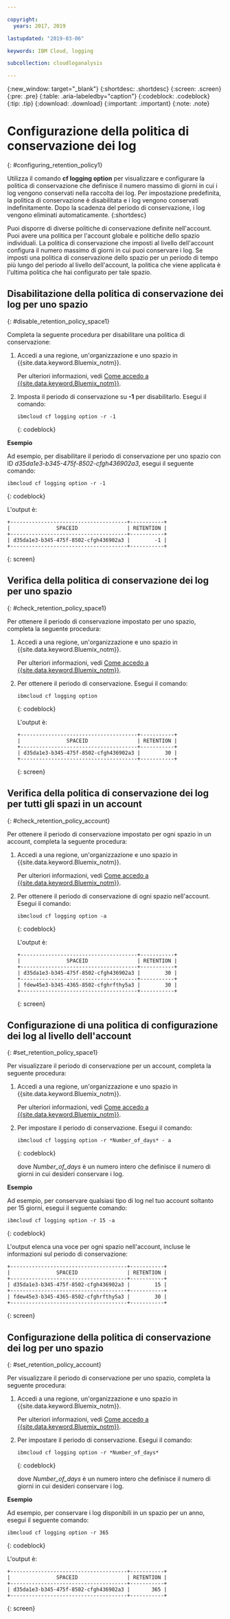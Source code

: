 ```yaml
---

copyright:
  years: 2017, 2019

lastupdated: "2019-03-06"

keywords: IBM Cloud, logging

subcollection: cloudloganalysis

---
```


{:new_window: target="_blank"}
{:shortdesc: .shortdesc}
{:screen: .screen}
{:pre: .pre}
{:table: .aria-labeledby="caption"}
{:codeblock: .codeblock}
{:tip: .tip}
{:download: .download}
{:important: .important}
{:note: .note}

# Configurazione della politica di conservazione dei log
{: #configuring_retention_policy1}

Utilizza il comando **cf logging option** per visualizzare e configurare la politica di conservazione che definisce il numero massimo di giorni in cui i log vengono conservati nella raccolta dei log. Per impostazione predefinita, la politica di conservazione è disabilitata e i log vengono conservati indefinitamente. Dopo la scadenza del periodo di conservazione, i log vengono eliminati automaticamente. 
{:shortdesc}

Puoi disporre di diverse politiche di conservazione definite nell'account. Puoi avere una politica per l'account globale e politiche dello spazio individuali. La politica di conservazione che imposti al livello dell'account configura il numero massimo di giorni in cui puoi conservare i log. Se imposti una politica di conservazione dello spazio per un periodo di tempo più lungo del periodo al livello dell'account, la politica che viene applicata è l'ultima politica che hai configurato per tale spazio. 


## Disabilitazione della politica di conservazione dei log per uno spazio
{: #disable_retention_policy_space1}

Completa la seguente procedura per disabilitare una politica di conservazione:

1. Accedi a una regione, un'organizzazione e uno spazio in {{site.data.keyword.Bluemix_notm}}. 

    Per ulteriori informazioni, vedi [Come accedo a {{site.data.keyword.Bluemix_notm}}](/docs/services/CloudLogAnalysis/qa/cli_qa.html#login).
    
2. Imposta il periodo di conservazione su **-1** per disabilitarlo. Esegui il comando:

    ```
    ibmcloud cf logging option -r -1
    ```
    {: codeblock}
    
**Esempio**
    
Ad esempio, per disabilitare il periodo di conservazione per uno spazio con ID *d35da1e3-b345-475f-8502-cfgh436902a3*, esegui il seguente comando:

```
ibmcloud cf logging option -r -1
```
{: codeblock}

L'output è:

```
+--------------------------------------+-----------+
|               SPACEID                | RETENTION |
+--------------------------------------+-----------+
| d35da1e3-b345-475f-8502-cfgh436902a3 |        -1 |
+--------------------------------------+-----------+
```
{: screen} 



## Verifica della politica di conservazione dei log per uno spazio
{: #check_retention_policy_space1}

Per ottenere il periodo di conservazione impostato per uno spazio, completa la seguente procedura:

1. Accedi a una regione, un'organizzazione e uno spazio in {{site.data.keyword.Bluemix_notm}}. 

    Per ulteriori informazioni, vedi [Come accedo a {{site.data.keyword.Bluemix_notm}}](/docs/services/CloudLogAnalysis/qa/cli_qa.html#login).
    
2. Per ottenere il periodo di conservazione. Esegui il comando:

    ```
    ibmcloud cf logging option
    ```
    {: codeblock}

    L'output è:

    ```
    +--------------------------------------+-----------+
    |               SPACEID                | RETENTION |
    +--------------------------------------+-----------+
    | d35da1e3-b345-475f-8502-cfgh436902a3 |        30 |
    +--------------------------------------+-----------+
    ```
    {: screen}
    

## Verifica della politica di conservazione dei log per tutti gli spazi in un account
{: #check_retention_policy_account}

Per ottenere il periodo di conservazione impostato per ogni spazio in un account, completa la seguente procedura:

1. Accedi a una regione, un'organizzazione e uno spazio in {{site.data.keyword.Bluemix_notm}}. 

    Per ulteriori informazioni, vedi [Come accedo a {{site.data.keyword.Bluemix_notm}}](/docs/services/CloudLogAnalysis/qa/cli_qa.html#login).
    
2. Per ottenere il periodo di conservazione di ogni spazio nell'account. Esegui il comando:

    ```
    ibmcloud cf logging option -a
    ```
    {: codeblock}

    L'output è:

    ```
    +--------------------------------------+-----------+
    |               SPACEID                | RETENTION |
    +--------------------------------------+-----------+
    | d35da1e3-b345-475f-8502-cfgh436902a3 |        30 |
    +--------------------------------------+-----------+
    | fdew45e3-b345-4365-8502-cfghrfthy5a3 |        30 |
    +--------------------------------------+-----------+
    ```
    {: screen}
    

## Configurazione di una politica di configurazione dei log al livello dell'account
{: #set_retention_policy_space1}

Per visualizzare il periodo di conservazione per un account, completa la seguente procedura:

1. Accedi a una regione, un'organizzazione e uno spazio in {{site.data.keyword.Bluemix_notm}}. 

    Per ulteriori informazioni, vedi [Come accedo a {{site.data.keyword.Bluemix_notm}}](/docs/services/CloudLogAnalysis/qa/cli_qa.html#login).
    
2. Per impostare il periodo di conservazione. Esegui il comando:

    ```
    ibmcloud cf logging option -r *Number_of_days* - a
    ```
    {: codeblock}
    
    dove *Number_of_days* è un numero intero che definisce il numero di giorni in cui desideri conservare i log. 
    
    
**Esempio**
    
Ad esempio, per conservare qualsiasi tipo di log nel tuo account soltanto per 15 giorni, esegui il seguente comando:

```
ibmcloud cf logging option -r 15 -a
```
{: codeblock}

L'output elenca una voce per ogni spazio nell'account, incluse le informazioni sul periodo di conservazione:

```
+--------------------------------------+-----------+
|               SPACEID                | RETENTION |
+--------------------------------------+-----------+
| d35da1e3-b345-475f-8502-cfgh436902a3 |        15 |
+--------------------------------------+-----------+
| fdew45e3-b345-4365-8502-cfghrfthy5a3 |        30 |
+--------------------------------------+-----------+
```
{: screen}

## Configurazione della politica di conservazione dei log per uno spazio
{: #set_retention_policy_account}

Per visualizzare il periodo di conservazione per uno spazio, completa la seguente procedura:

1. Accedi a una regione, un'organizzazione e uno spazio in {{site.data.keyword.Bluemix_notm}}. 

    Per ulteriori informazioni, vedi [Come accedo a {{site.data.keyword.Bluemix_notm}}](/docs/services/CloudLogAnalysis/qa/cli_qa.html#login).
    
2. Per impostare il periodo di conservazione. Esegui il comando:

    ```
    ibmcloud cf logging option -r *Number_of_days*
    ```
    {: codeblock}
    
    dove *Number_of_days* è un numero intero che definisce il numero di giorni in cui desideri conservare i log.
    
    
**Esempio**
    
Ad esempio, per conservare i log disponibili in un spazio per un anno, esegui il seguente comando:

```
ibmcloud cf logging option -r 365
```
{: codeblock}

L'output è:

```
+--------------------------------------+-----------+
|               SPACEID                | RETENTION |
+--------------------------------------+-----------+
| d35da1e3-b345-475f-8502-cfgh436902a3 |       365 |
+--------------------------------------+-----------+
```
{: screen}


